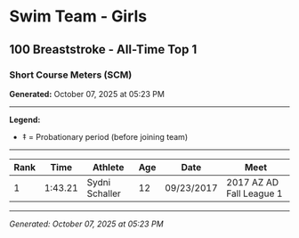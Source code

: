 # Swim Team - Girls
## 100 Breaststroke - All-Time Top 1
### Short Course Meters (SCM)

**Generated:** October 07, 2025 at 05:23 PM

---

**Legend:**
- ‡ = Probationary period (before joining team)

---

| Rank | Time | Athlete | Age | Date | Meet |
|------|------|---------|-----|------|------|
| 1 | 1:43.21 | Sydni Schaller | 12 | 09/23/2017 | 2017 AZ AD Fall League 1 |

---

*Generated: October 07, 2025 at 05:23 PM*
